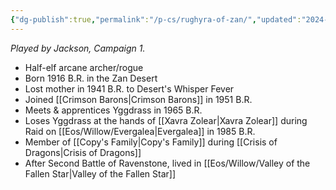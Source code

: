 ```yaml
---
{"dg-publish":true,"permalink":"/p-cs/rughyra-of-zan/","updated":"2024-12-24T20:59:08.704-06:00"}
---
```


*Played by Jackson, Campaign 1.*

- Half-elf arcane archer/rogue
- Born 1916 B.R. in the Zan Desert
- Lost mother in 1941 B.R. to Desert's Whisper Fever
- Joined [[Crimson Barons\|Crimson Barons]] in 1951 B.R.
- Meets & apprentices Yggdrass in 1965 B.R.
- Loses Yggdrass at the hands of [[Xavra Zolear\|Xavra Zolear]] during Raid on [[Eos/Willow/Evergalea\|Evergalea]] in 1985 B.R.
- Member of [[Copy's Family\|Copy's Family]] during [[Crisis of Dragons\|Crisis of Dragons]]
- After Second Battle of Ravenstone, lived in [[Eos/Willow/Valley of the Fallen Star\|Valley of the Fallen Star]]